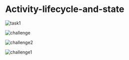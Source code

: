 # Activity-lifecycle-and-state

![task1](https://user-images.githubusercontent.com/78713326/113496316-29532280-9518-11eb-9078-1efeab7f60b5.JPG)

![challenge](https://user-images.githubusercontent.com/78713326/113496329-51428600-9518-11eb-8f8a-5efe000e3d20.JPG)

![challenge2](https://user-images.githubusercontent.com/78713326/113496342-79ca8000-9518-11eb-8f22-338d7246d8fa.JPG)

![challenge1](https://user-images.githubusercontent.com/78713326/113496366-9e265c80-9518-11eb-8889-6613a45db205.JPG)




